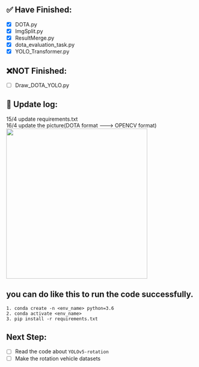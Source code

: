 ## :white_check_mark: Have Finished:
- [x] DOTA.py  
- [X] ImgSplit.py  
- [x] ResultMerge.py   
- [x] dota_evaluation_task.py
- [x] YOLO_Transformer.py
## :x:NOT Finished:    
- [ ] Draw_DOTA_YOLO.py  
## :link: Update log:
15/4 update requirements.txt  
16/4 update the picture(DOTA format ---> OPENCV format)  
<img src="https://github.com/HsLOL/Rotation-EfficientDet-D0/tree/master/DOTA_toolkit/test.jpg" width="375" height="400"/><br/>    
## you can do like this to run the code successfully.  

`1. conda create -n <env_name> python=3.6`  
`2. conda activate <env_name>`  
`3. pip install -r requirements.txt`  

## Next Step:  
- [ ] Read the code about `YOLOv5-rotation`  
- [ ] Make the rotation vehicle datasets
